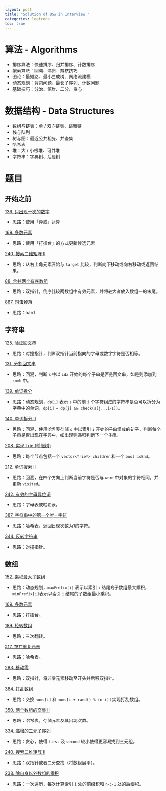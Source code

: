 ```yaml
---
layout: post
title: "Solution of DSA in Interview "
categories: leetcode
toc: true
---
```


# 算法 - Algorithms
- 排序算法：快速排序、归并排序、计数排序
- 搜索算法：回溯、递归、剪枝技巧
- 图论：最短路、最小生成树、网络流建模
- 动态规划：背包问题、最长子序列、计数问题
- 基础技巧：分治、倍增、二分、贪心

# 数据结构 - Data Structures
- 数组与链表：单 / 双向链表、跳舞链
- 栈与队列
- 树与图：最近公共祖先、并查集
- 哈希表
- 堆：大 / 小根堆、可并堆
- 字符串：字典树、后缀树

# 题目

## 开始之前

[136. 只出现一次的数字](https://leetcode.cn/problems/single-number/)

- 思路：使用「异或」运算

[169. 多数元素](https://leetcode.cn/problems/majority-element/)

- 思路：使用「打擂台」的方式更新候选元素

[240. 搜索二维矩阵 II](https://leetcode.cn/problems/search-a-2d-matrix-ii/)

- 思路：从右上角元素开始与 `target` 比较，判断向下移动或向右移动或返回结果。

[88. 合并两个有序数组](https://leetcode.cn/problems/merge-sorted-array/)

- 思路：双指针，倒序比较两数组中有效元素，并将较大者放入数组一的末尾。

[887. 鸡蛋掉落](https://leetcode.cn/problems/super-egg-drop/)

- 思路：hard

## 字符串

[125. 验证回文串](https://leetcode.cn/problems/valid-palindrome/)

- 思路：对撞指针，判断双指针当前指向的字母或数字字符是否相等。

[131. 分割回文串](https://leetcode.cn/problems/palindrome-partitioning/)

- 思路：回溯，判断 `s` 中以 `idx` 开始的每个子串是否是回文串，如是则添加到 `comb` 中。

[139. 单词拆分](https://leetcode.cn/problems/word-break/)

- 思路：动态规划，`dp[i]` 表示 `s` 中的前 `i` 个字符组成的字符串是否可以拆分为字典中的单词，`dp[i] = dp[j] && check(s[j...i-1])`。

[140. 单词拆分 II](https://leetcode.cn/problems/word-break-ii/)

- 思路：回溯，使用哈希表存储 `s` 中以索引 `i` 开始的子串组成的句子，判断每个子串是否出现在字典中，如出现则递归判断下一个子串。

[208. 实现 Trie (前缀树)](https://leetcode.cn/problems/implement-trie-prefix-tree/)

- 思路：每个节点包括一个 `vector<Trie*> children` 和一个 `bool isEnd`。

[212. 单词搜索 II](https://leetcode.cn/problems/word-search-ii/)

- 思路：回溯，在四个方向上判断当前字符是否与 `word` 中对象的字符相同，并更新 `visited`。

[242. 有效的字母异位词](https://leetcode.cn/problems/valid-anagram/)

- 思路：字母表或哈希表。

[387. 字符串中的第一个唯一字符](https://leetcode.cn/problems/first-unique-character-in-a-string/)

- 思路：哈希表，返回出现次数为1的字符。

[344. 反转字符串](https://leetcode.cn/problems/reverse-string/)

- 思路：对撞指针。

## 数组

[152. 乘积最大子数组](https://leetcode.cn/problems/maximum-product-subarray/)

- 思路：动态规划，`maxPrefix[i]` 表示以索引 `i` 结尾的子数组最大乘积，`minPrefix[i]`表示以索引 `i` 结尾的子数组最小乘积。

[169. 多数元素](https://leetcode.cn/problems/majority-element/)

- 思路：打擂台。

[189. 轮转数组](https://leetcode.cn/problems/rotate-array/)

- 思路：三次翻转。

[217. 存在重复元素](https://leetcode.cn/problems/contains-duplicate/)

- 思路：哈希表。

[283. 移动零](https://leetcode.cn/problems/move-zeroes/)

- 思路：双指针，将非零元素移动至开头并后移双指针。

[384. 打乱数组](https://leetcode.cn/problems/shuffle-an-array/)

- 思路：交换 `nums[i]` 和 `nums[i + rand() % (n-i)]` 实现打乱数组。

[350. 两个数组的交集 II](https://leetcode.cn/problems/intersection-of-two-arrays-ii/)

- 思路：哈希表，存储元素及其出现次数。

[334. 递增的三元子序列](https://leetcode.cn/problems/increasing-triplet-subsequence/)

- 思路：贪心，使得 `first` 及 `second` 较小使得更容易找到三元组。

[240. 搜索二维矩阵 II](https://leetcode.cn/problems/search-a-2d-matrix-ii/)

- 思路：双指针或者二分查找（将数组展平）。

[238. 除自身以外数组的乘积](https://leetcode.cn/problems/product-of-array-except-self/)

- 思路：一次遍历，每次计算索引 `i` 处的前缀积和 `n-i-1` 处的后缀积。
